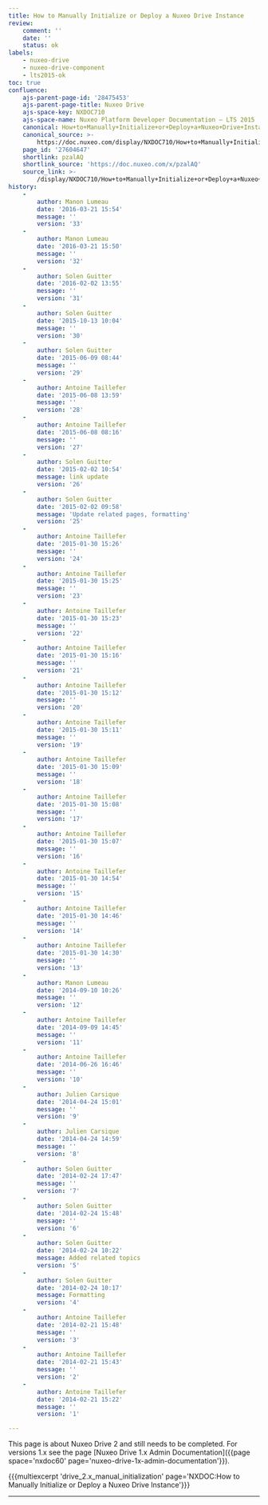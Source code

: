 ```yaml
---
title: How to Manually Initialize or Deploy a Nuxeo Drive Instance
review:
    comment: ''
    date: ''
    status: ok
labels:
    - nuxeo-drive
    - nuxeo-drive-component
    - lts2015-ok
toc: true
confluence:
    ajs-parent-page-id: '28475453'
    ajs-parent-page-title: Nuxeo Drive
    ajs-space-key: NXDOC710
    ajs-space-name: Nuxeo Platform Developer Documentation — LTS 2015
    canonical: How+to+Manually+Initialize+or+Deploy+a+Nuxeo+Drive+Instance
    canonical_source: >-
        https://doc.nuxeo.com/display/NXDOC710/How+to+Manually+Initialize+or+Deploy+a+Nuxeo+Drive+Instance
    page_id: '27604647'
    shortlink: pzalAQ
    shortlink_source: 'https://doc.nuxeo.com/x/pzalAQ'
    source_link: >-
        /display/NXDOC710/How+to+Manually+Initialize+or+Deploy+a+Nuxeo+Drive+Instance
history:
    - 
        author: Manon Lumeau
        date: '2016-03-21 15:54'
        message: ''
        version: '33'
    - 
        author: Manon Lumeau
        date: '2016-03-21 15:50'
        message: ''
        version: '32'
    - 
        author: Solen Guitter
        date: '2016-02-02 13:55'
        message: ''
        version: '31'
    - 
        author: Solen Guitter
        date: '2015-10-13 10:04'
        message: ''
        version: '30'
    - 
        author: Solen Guitter
        date: '2015-06-09 08:44'
        message: ''
        version: '29'
    - 
        author: Antoine Taillefer
        date: '2015-06-08 13:59'
        message: ''
        version: '28'
    - 
        author: Antoine Taillefer
        date: '2015-06-08 08:16'
        message: ''
        version: '27'
    - 
        author: Solen Guitter
        date: '2015-02-02 10:54'
        message: link update
        version: '26'
    - 
        author: Solen Guitter
        date: '2015-02-02 09:58'
        message: 'Update related pages, formatting'
        version: '25'
    - 
        author: Antoine Taillefer
        date: '2015-01-30 15:26'
        message: ''
        version: '24'
    - 
        author: Antoine Taillefer
        date: '2015-01-30 15:25'
        message: ''
        version: '23'
    - 
        author: Antoine Taillefer
        date: '2015-01-30 15:23'
        message: ''
        version: '22'
    - 
        author: Antoine Taillefer
        date: '2015-01-30 15:16'
        message: ''
        version: '21'
    - 
        author: Antoine Taillefer
        date: '2015-01-30 15:12'
        message: ''
        version: '20'
    - 
        author: Antoine Taillefer
        date: '2015-01-30 15:11'
        message: ''
        version: '19'
    - 
        author: Antoine Taillefer
        date: '2015-01-30 15:09'
        message: ''
        version: '18'
    - 
        author: Antoine Taillefer
        date: '2015-01-30 15:08'
        message: ''
        version: '17'
    - 
        author: Antoine Taillefer
        date: '2015-01-30 15:07'
        message: ''
        version: '16'
    - 
        author: Antoine Taillefer
        date: '2015-01-30 14:54'
        message: ''
        version: '15'
    - 
        author: Antoine Taillefer
        date: '2015-01-30 14:46'
        message: ''
        version: '14'
    - 
        author: Antoine Taillefer
        date: '2015-01-30 14:30'
        message: ''
        version: '13'
    - 
        author: Manon Lumeau
        date: '2014-09-10 10:26'
        message: ''
        version: '12'
    - 
        author: Antoine Taillefer
        date: '2014-09-09 14:45'
        message: ''
        version: '11'
    - 
        author: Antoine Taillefer
        date: '2014-06-26 16:46'
        message: ''
        version: '10'
    - 
        author: Julien Carsique
        date: '2014-04-24 15:01'
        message: ''
        version: '9'
    - 
        author: Julien Carsique
        date: '2014-04-24 14:59'
        message: ''
        version: '8'
    - 
        author: Solen Guitter
        date: '2014-02-24 17:47'
        message: ''
        version: '7'
    - 
        author: Solen Guitter
        date: '2014-02-24 15:48'
        message: ''
        version: '6'
    - 
        author: Solen Guitter
        date: '2014-02-24 10:22'
        message: Added related topics
        version: '5'
    - 
        author: Solen Guitter
        date: '2014-02-24 10:17'
        message: Formatting
        version: '4'
    - 
        author: Antoine Taillefer
        date: '2014-02-21 15:48'
        message: ''
        version: '3'
    - 
        author: Antoine Taillefer
        date: '2014-02-21 15:43'
        message: ''
        version: '2'
    - 
        author: Antoine Taillefer
        date: '2014-02-21 15:22'
        message: ''
        version: '1'

---
```

This page is about Nuxeo Drive 2 and still needs to be completed. For versions 1.x see the page [Nuxeo Drive 1.x Admin Documentation]({{page space='nxdoc60' page='nuxeo-drive-1x-admin-documentation'}}).

{{{multiexcerpt 'drive_2.x_manual_initialization' page='NXDOC:How to Manually Initialize or Deploy a Nuxeo Drive Instance'}}}

* * *